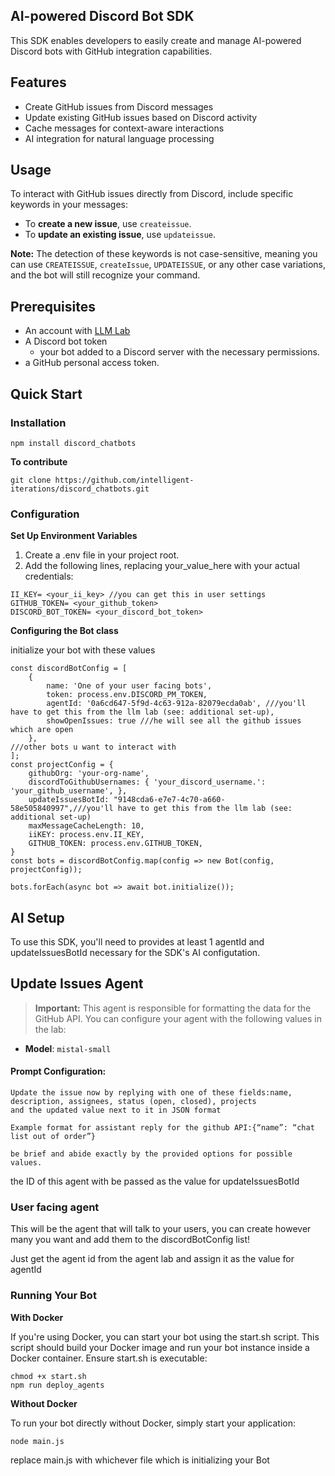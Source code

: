## AI-powered Discord Bot SDK
This SDK enables developers to easily create and manage AI-powered Discord bots with GitHub integration capabilities.

## Features
- Create GitHub issues from Discord messages
- Update existing GitHub issues based on Discord activity
- Cache messages for context-aware interactions
- AI integration for natural language processing

## Usage

To interact with GitHub issues directly from Discord, include specific keywords in your messages:
- To **create a new issue**, use `createissue`.
- To **update an existing issue**, use `updateissue`.

**Note:** The detection of these keywords is not case-sensitive, meaning you can use `CREATEISSUE`, `createIssue`, `UPDATEISSUE`, or any other case variations, and the bot will still recognize your command.

## Prerequisites
- An account with [LLM Lab](https://intelligentiterations.com)
- A Discord bot token
    - your bot added to a Discord server with the necessary permissions.
- a GitHub personal access token.


## Quick Start

### Installation
```
npm install discord_chatbots
```

**To contribute**
```
git clone https://github.com/intelligent-iterations/discord_chatbots.git
```

### Configuration
__Set Up Environment Variables__
1. Create a .env file in your project root.
2. Add the following lines, replacing your_value_here with your actual credentials:
```
II_KEY= <your_ii_key> //you can get this in user settings
GITHUB_TOKEN= <your_github_token>
DISCORD_BOT_TOKEN= <your_discord_bot_token>
```

__Configuring the Bot class__

initialize your bot with these values
```
const discordBotConfig = [
    {
        name: 'One of your user facing bots',
        token: process.env.DISCORD_PM_TOKEN,
        agentId: '0a6cd647-5f9d-4c63-912a-82079ecda0ab', ///you'll have to get this from the llm lab (see: additional set-up),
        showOpenIssues: true ///he will see all the github issues which are open
    },
///other bots u want to interact with
];
const projectConfig = {
    githubOrg: 'your-org-name',
    discordToGithubUsernames: { 'your_discord_username.': 'your_github_username', },
    updateIssuesBotId: "9148cda6-e7e7-4c70-a660-58e505840997",///you'll have to get this from the llm lab (see: additional set-up)
    maxMessageCacheLength: 10,
    iiKEY: process.env.II_KEY,
    GITHUB_TOKEN: process.env.GITHUB_TOKEN,
}
const bots = discordBotConfig.map(config => new Bot(config, projectConfig));

bots.forEach(async bot => await bot.initialize());
```


## AI Setup

To use this SDK, you'll need to provides at least 1 agentId and updateIssuesBotId necessary for the SDK's AI configutation. 

## Update Issues Agent

> **Important:** This agent is responsible for formatting the data for the GitHub API. You can configure your agent with the following values in the lab:

- **Model**: `mistal-small`

#### Prompt Configuration:

```plaintext
Update the issue now by replying with one of these fields:name, description, assignees, status (open, closed), projects
and the updated value next to it in JSON format

Example format for assistant reply for the github API:{“name”: “chat list out of order”}

be brief and abide exactly by the provided options for possible values.
```


the ID of this agent with be passed as the value for updateIssuesBotId

### User facing agent
This will be the agent that will talk to your users, you can create however many you want and add them to the discordBotConfig list! 

Just get the agent id from the agent lab and assign it as the value for agentId

### Running Your Bot
__With Docker__

If you're using Docker, you can start your bot using the start.sh script. This script should build your Docker image and run your bot instance inside a Docker container. Ensure start.sh is executable:
```
chmod +x start.sh
npm run deploy_agents
```
__Without Docker__

To run your bot directly without Docker, simply start your application:
```
node main.js
```
replace main.js with whichever file which is initializing your Bot

